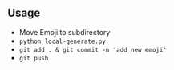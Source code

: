 ## Usage

- Move Emoji to subdirectory
- `python local-generate.py`
- `git add . & git commit -m 'add new emoji'`
- `git push`